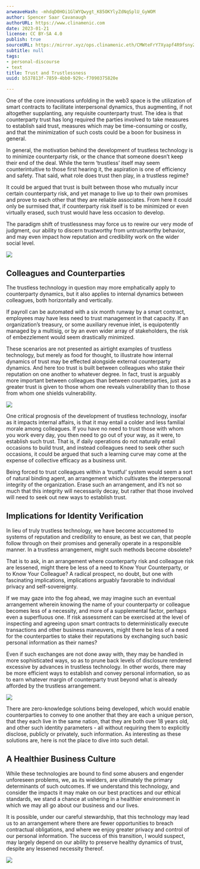 ```yaml
---
arweaveHash: -mhdqD0HOi1GlWYQwygt_K85OKYlyZdNqSplU_GyWOM
author: Spencer Saar Cavanaugh
authorURL: https://www.clinamenic.com
date: 2023-01-21
license: CC BY-SA 4.0
publish: true
sourceURL: https://mirror.xyz/ops.clinamenic.eth/CMWteFrY7Xyapf4R9fsnyZYm4Q81VUyWyeBkeo0zzDM
subtitle: null
tags:
- personal-discourse
- text
title: Trust and Trustlessness
uuid: b537813f-7859-4bb0-929c-f7090375820e

---
```


One of the core innovations unfolding in the web3 space is the utilization of smart contracts to facilitate interpersonal dynamics, thus augmenting, if not altogether supplanting, any requisite counterparty trust. The idea is that counterparty trust has long required the parties involved to take measures to establish said trust, measures which may be time-consuming or costly, and that the minimization of such costs could be a boon for business in general.

In general, the motivation behind the development of trustless technology is to minimize counterparty risk, or the chance that someone doesn’t keep their end of the deal. While the term ‘trustless’ itself may seem counterintuitive to those first hearing it, the aspiration is one of efficiency and safety. That said, what role does trust then play, in a trustless regime?

It could be argued that trust is built between those who mutually incur certain counterparty risk, and yet manage to live up to their own promises and prove to each other that they are reliable associates. From here it could only be surmised that, if counterparty risk itself is to be minimized or even virtually erased, such trust would have less occasion to develop.

The paradigm shift of trustlessness may force us to rewire our very mode of judgment, our ability to discern trustworthy from untrustworthy behavior, and may even impact how reputation and credibility work on the wider social level.

![](https://images.mirror-media.xyz/publication-images/WSiw2baQYqucoaFYWz6xR.png)

## Colleagues and Counterparties

The trustless technology in question may more emphatically apply to counterparty dynamics, but it also applies to internal dynamics between colleagues, both horizontally and vertically.

If payroll can be automated with a six month runway by a smart contract, employees may have less need to trust management in that capacity. If an organization’s treasury, or some auxiliary revenue inlet, is equipotently managed by a multisig, or by an even wider array of stakeholders, the risk of embezzlement would seem drastically minimized.

These scenarios are not presented as airtight examples of trustless technology, but merely as food for thought, to illustrate how internal dynamics of trust may be effected alongside external counterparty dynamics. And here too trust is built between colleagues who stake their reputation on one another to whatever degree. In fact, trust is arguably more important between colleagues than between counterparties, just as a greater trust is given to those whom one reveals vulnerability than to those from whom one shields vulnerability.

![](https://images.mirror-media.xyz/publication-images/Avoe7UiBic7hlpA0IIE3Y.png)

One critical prognosis of the development of trustless technology, insofar as it impacts internal affairs, is that it may entail a colder and less familial morale among colleagues. If you have no need to trust those with whom you work every day, you then need to go out of your way, as it were, to establish such trust. That is, if daily operations do not naturally entail occasions to build trust, and instead colleagues need to seek other such occasions, it could be argued that such a learning curve may come at the expense of collective efficacy as a business unit.

Being forced to trust colleagues within a ‘trustful’ system would seem a sort of natural binding agent, an arrangement which cultivates the interpersonal integrity of the organization. Erase such an arrangement, and it’s not so much that this integrity will necessarily decay, but rather that those involved will need to seek out new ways to establish trust.

## Implications for Identity Verification

In lieu of truly trustless technology, we have become accustomed to systems of reputation and credibility to ensure, as best we can, that people follow through on their promises and generally operate in a responsible manner. In a trustless arrangement, might such methods become obsolete?

That is to ask, in an arrangement where counterparty risk and colleague risk are lessened, might there be less of a need to Know Your Counterparty, or to Know Your Colleague? A radical prospect, no doubt, but one with fascinating implications, implications arguably favorable to individual privacy and self-sovereignty.

If we may gaze into the fog ahead, we may imagine such an eventual arrangement wherein knowing the name of your counterparty or colleague becomes less of a necessity, and more of a supplemental factor, perhaps even a superfluous one. If risk assessment can be exercised at the level of inspecting and agreeing upon smart contracts to deterministically execute transactions and other business maneuvers, might there be less of a need for the counterparties to stake their reputations by exchanging such basic personal information as their names?

Even if such exchanges are not done away with, they may be handled in more sophisticated ways, so as to prune back levels of disclosure rendered excessive by advances in trustless technology. In other words, there may be more efficient ways to establish and convey personal information, so as to earn whatever margin of counterparty trust beyond what is already afforded by the trustless arrangement.

![](https://images.mirror-media.xyz/publication-images/6N7GGgSvuiJt93G_aLO94.png)

There are zero-knowledge solutions being developed, which would enable counterparties to convey to one another that they are each a unique person, that they each live in the same nation, that they are both over 18 years old, and other such identity parameters - all without requiring them to explicitly disclose, publicly or privately, such information. As interesting as these solutions are, here is not the place to dive into such detail.

## A Healthier Business Culture

While these technologies are bound to find some abusers and engender unforeseen problems, we, as its wielders, are ultimately the primary determinants of such outcomes. If we understand this technology, and consider the impacts it may make on our best practices and our ethical standards, we stand a chance at ushering in a healthier environment in which we may all go about our business and our lives.

It is possible, under our careful stewardship, that this technology may lead us to an arrangement where there are fewer opportunities to breach contractual obligations, and where we enjoy greater privacy and control of our personal information. The success of this transition, I would suspect, may largely depend on our ability to preserve healthy dynamics of trust, despite any lessened necessity thereof.

![](https://images.mirror-media.xyz/publication-images/B4IsXkfoRSKdoJBKzLo_n.png)
